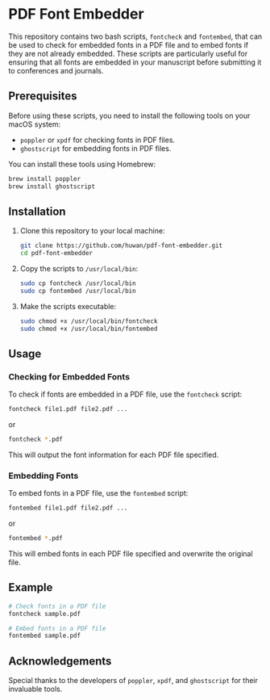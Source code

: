 # PDF Font Embedder

This repository contains two bash scripts, `fontcheck` and `fontembed`, that can be used to check for embedded fonts in a PDF file and to embed fonts if they are not already embedded. These scripts are particularly useful for ensuring that all fonts are embedded in your manuscript before submitting it to conferences and journals.

## Prerequisites

Before using these scripts, you need to install the following tools on your macOS system:

- `poppler` or `xpdf` for checking fonts in PDF files.
- `ghostscript` for embedding fonts in PDF files.

You can install these tools using Homebrew:

```sh
brew install poppler
brew install ghostscript
```

## Installation

1. Clone this repository to your local machine:
    ```sh
    git clone https://github.com/huwan/pdf-font-embedder.git
    cd pdf-font-embedder
    ```

2. Copy the scripts to `/usr/local/bin`:
    ```sh
    sudo cp fontcheck /usr/local/bin
    sudo cp fontembed /usr/local/bin
    ```

3. Make the scripts executable:
    ```sh
    sudo chmod +x /usr/local/bin/fontcheck
    sudo chmod +x /usr/local/bin/fontembed
    ```

## Usage

### Checking for Embedded Fonts

To check if fonts are embedded in a PDF file, use the `fontcheck` script:

```sh
fontcheck file1.pdf file2.pdf ...
```

or

```sh
fontcheck *.pdf
```

This will output the font information for each PDF file specified.

### Embedding Fonts

To embed fonts in a PDF file, use the `fontembed` script:

```sh
fontembed file1.pdf file2.pdf ...
```

or

```sh
fontembed *.pdf
```

This will embed fonts in each PDF file specified and overwrite the original file.

## Example

```sh
# Check fonts in a PDF file
fontcheck sample.pdf

# Embed fonts in a PDF file
fontembed sample.pdf
```

## Acknowledgements

Special thanks to the developers of `poppler`, `xpdf`, and `ghostscript` for their invaluable tools.
